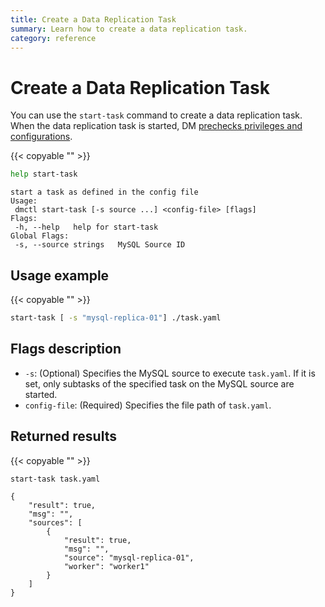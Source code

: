 ```yaml
---
title: Create a Data Replication Task
summary: Learn how to create a data replication task.
category: reference
---
```


# Create a Data Replication Task

You can use the `start-task` command to create a data replication task. When the data replication task is started, DM [prechecks privileges and configurations](precheck.md).

{{< copyable "" >}}

```bash
help start-task
```

```
start a task as defined in the config file
Usage:
 dmctl start-task [-s source ...] <config-file> [flags]
Flags:
 -h, --help   help for start-task
Global Flags:
 -s, --source strings   MySQL Source ID
```

## Usage example

{{< copyable "" >}}

```bash
start-task [ -s "mysql-replica-01"] ./task.yaml
```

## Flags description

- `-s`: (Optional) Specifies the MySQL source to execute `task.yaml`. If it is set, only subtasks of the specified task on the MySQL source are started.
- `config-file`: (Required) Specifies the file path of `task.yaml`.

## Returned results

{{< copyable "" >}}

```bash
start-task task.yaml
```

```
{
    "result": true,
    "msg": "",
    "sources": [
        {
            "result": true,
            "msg": "",
            "source": "mysql-replica-01",
            "worker": "worker1"
        }
    ]
}
```
